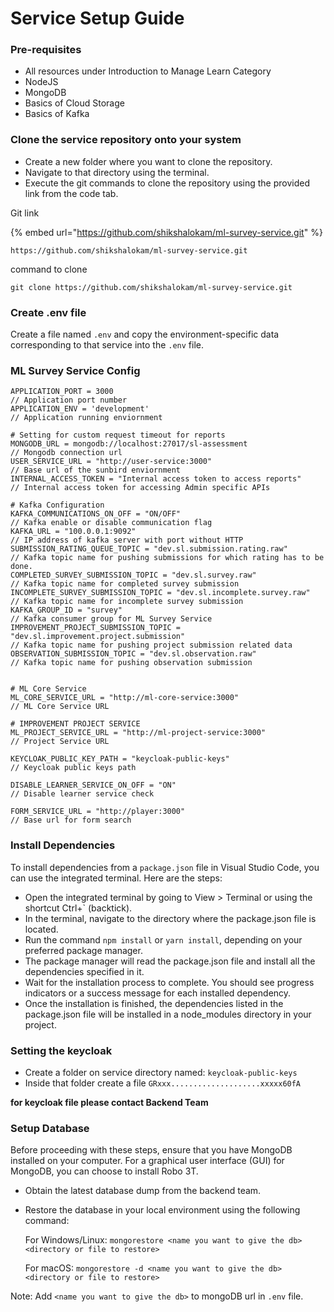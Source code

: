 # Service Setup Guide

### Pre-requisites

* All resources under Introduction to Manage Learn Category
* NodeJS
* MongoDB
* Basics of Cloud Storage
* Basics of Kafka

### Clone the service repository onto your system

* Create a new folder where you want to clone the repository.
* Navigate to that directory using the terminal.
* Execute the git commands to clone the repository using the provided link from the code tab.

Git link

{% embed url="https://github.com/shikshalokam/ml-survey-service.git" %}

```
https://github.com/shikshalokam/ml-survey-service.git
```

command to clone

```
git clone https://github.com/shikshalokam/ml-survey-service.git
```

### Create .env file

Create a file named `.env` and copy the environment-specific data corresponding to that service into the `.env` file.

### ML Survey Service Config

```
APPLICATION_PORT = 3000                                                         // Application port number
APPLICATION_ENV = 'development'                                                 // Application running enviornment

# Setting for custom request timeout for reports
MONGODB_URL = mongodb://localhost:27017/sl-assessment                           // Mongodb connection url
USER_SERVICE_URL = "http://user-service:3000"                                   // Base url of the sunbird enviornment
INTERNAL_ACCESS_TOKEN = "Internal access token to access reports"               // Internal access token for accessing Admin specific APIs

# Kafka Configuration
KAFKA_COMMUNICATIONS_ON_OFF = "ON/OFF"                                          // Kafka enable or disable communication flag
KAFKA_URL = "100.0.0.1:9092"                                                    // IP address of kafka server with port without HTTP
SUBMISSION_RATING_QUEUE_TOPIC = "dev.sl.submission.rating.raw"                                // Kafka topic name for pushing submissions for which rating has to be done.
COMPLETED_SURVEY_SUBMISSION_TOPIC = "dev.sl.survey.raw"                            // Kafka topic name for completed survey submission
INCOMPLETE_SURVEY_SUBMISSION_TOPIC = "dev.sl.incomplete.survey.raw"                           // Kafka topic name for incomplete survey submission
KAFKA_GROUP_ID = "survey"                                                       // Kafka consumer group for ML Survey Service
IMPROVEMENT_PROJECT_SUBMISSION_TOPIC = "dev.sl.improvement.project.submission"                                       // Kafka topic name for pushing project submission related data
OBSERVATION_SUBMISSION_TOPIC = "dev.sl.observation.raw"                         // Kafka topic name for pushing observation submission


# ML Core Service
ML_CORE_SERVICE_URL = "http://ml-core-service:3000"                             // ML Core Service URL

# IMPROVEMENT PROJECT SERVICE
ML_PROJECT_SERVICE_URL = "http://ml-project-service:3000"                       // Project Service URL

KEYCLOAK_PUBLIC_KEY_PATH = "keycloak-public-keys"                               // Keycloak public keys path

DISABLE_LEARNER_SERVICE_ON_OFF = "ON"                                          // Disable learner service check

FORM_SERVICE_URL = "http://player:3000"                                         // Base url for form search
```

### Install Dependencies

To install dependencies from a `package.json` file in Visual Studio Code, you can use the integrated terminal. Here are the steps:

* Open the integrated terminal by going to View > Terminal or using the shortcut Ctrl+\` (backtick).
* In the terminal, navigate to the directory where the package.json file is located.
* Run the command `npm install` or `yarn install`, depending on your preferred package manager.
* The package manager will read the package.json file and install all the dependencies specified in it.
* Wait for the installation process to complete. You should see progress indicators or a success message for each installed dependency.
* Once the installation is finished, the dependencies listed in the package.json file will be installed in a node\_modules directory in your project.

### Setting the keycloak

* Create a folder on service directory named: `keycloak-public-keys`
* Inside that folder create a file `GRxxx....................xxxxx60fA`

**for keycloak file please contact Backend Team**

### Setup Database

Before proceeding with these steps, ensure that you have MongoDB installed on your computer. For a graphical user interface (GUI) for MongoDB, you can choose to install Robo 3T.

* Obtain the latest database dump from the backend team.
*   Restore the database in your local environment using the following command:

    For Windows/Linux: `mongorestore <name you want to give the db> <directory or file to restore>`

    For macOS: `mongorestore -d <name you want to give the db> <directory or file to restore>`

Note: Add `<name you want to give the db>` to mongoDB url in `.env` file.

